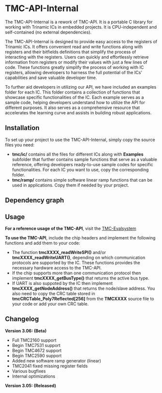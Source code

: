 # TMC-API-Internal

The TMC-API-Internal is a rework of TMC-API. It is a portable C library for working with Trinamic ICs in embedded projects.
It is CPU-independent and self-contained (no external dependencies).

The TMC-API-Internal is designed to provide easy access to the registers of Trinamic ICs. It offers convenient read and write functions along with registers and their bitfields definitions that simplify the process of interacting with the registers. Users can quickly and effortlessly retrieve information from registers or modify their values with just a few lines of code. These functions greatly simplify the process of working with IC registers, allowing developers to harness the full potential of the ICs' capabilities and save valuable developer time.

To further aid developers in utilizing our API, we have included an examples folder for each IC. This folder contains a collection of functions that showcase specific functionalities of the IC. Each example serves as a sample code, helping developers understand how to utilize the API for different purposes. It also serves as a comprehensive resource that accelerates the learning curve and assists in building robust applications.

## Installation
To set up your project to use the TMC-API-Internal, simply copy the source files you need:
- **tmc/ic/** contains all the files for different ICs along with **Examples** subfolder that further contains sample functions that serve as a valuable reference, offering developers ready-to-use sample codes for  specific functionalities. For each IC you want to use, copy the corresponding folder.
- **tmc/ramp/** contains simple software linear ramp functions that can be used in applications. Copy them if needed by your project.

## Dependency graph

## Usage
**For a reference usage of the TMC-API**, visit the [TMC-Evalsystem](https://github.com/trinamic/TMC-EvalSystem)

**To use the TMC-API**, include the chip headers and implement the following functions and add them to your code:
- The function **tmcXXXX_readWriteSPI()** and/or **tmcXXXX_readWriteUART()**, depending on which communication protocols are supported by the IC. These functions provides the necessary hardware access to the TMC-API.
- If the chip supports more than one communication protocol then implement **tmcXXXX_getBusType()** that returns the active bus type.
- If UART is also suppoted by the IC then implement **tmcXXXX_getNodeAddress()** that returns the node/slave address. You also need to copy the CRC table stored in **tmcCRCTable_Poly7Reflected[256]** from the **TMCXXXX** source file to your code or add your own CRC table.

## Changelog
**Version 3.06: (Beta)**
- Full TMC2160 support
- Begin TMC7531 support
- Begin TMC4672 support
- Begin TMC2590 support
- Added new software ramp generator (linear)
- TMC2041 fixed missing register fields
- Various bugfixes
- Internal optimizations

**Version 3.05: (Released)**
